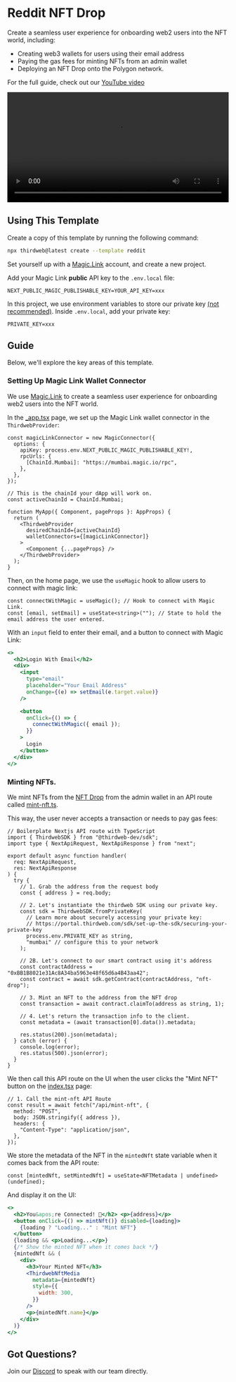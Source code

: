 # Reddit NFT Drop

Create a seamless user experience for onboarding web2 users into the NFT world, including:

- Creating web3 wallets for users using their email address
- Paying the gas fees for minting NFTs from an admin wallet
- Deploying an NFT Drop onto the Polygon network.

For the full guide, check out our [YouTube video](https://www.youtube.com/watch?v=Qotu4HH7BZ4)

<video src='https://www.youtube.com/watch?v=Qotu4HH7BZ4' width='100%' height='250' controls preload></video>

## Using This Template

Create a copy of this template by running the following command:

```bash
npx thirdweb@latest create --template reddit
```

Set yourself up with a [Magic.Link](https://magic.link/) account, and create a new project.

Add your Magic Link **public** API key to the `.env.local` file:

```text
NEXT_PUBLIC_MAGIC_PUBLISHABLE_KEY=YOUR_API_KEY=xxx
```

In this project, we use environment variables to store our private key [(not recommended)](https://portal.thirdweb.com/sdk/set-up-the-sdk/securing-your-private-key).
Inside `.env.local`, add your private key:

```text
PRIVATE_KEY=xxx
```

## Guide

Below, we'll explore the key areas of this template.

### Setting Up Magic Link Wallet Connector

We use [Magic.Link](https://magic.link/) to create a seamless user experience for onboarding web2 users into the NFT world.

In the [\_app.tsx](/pages/_app.tsx) page, we set up the Magic Link wallet connector in the `ThirdwebProvider`:

```tsx
const magicLinkConnector = new MagicConnector({
  options: {
    apiKey: process.env.NEXT_PUBLIC_MAGIC_PUBLISHABLE_KEY!,
    rpcUrls: {
      [ChainId.Mumbai]: "https://mumbai.magic.io/rpc",
    },
  },
});

// This is the chainId your dApp will work on.
const activeChainId = ChainId.Mumbai;

function MyApp({ Component, pageProps }: AppProps) {
  return (
    <ThirdwebProvider
      desiredChainId={activeChainId}
      walletConnectors={[magicLinkConnector]}
    >
      <Component {...pageProps} />
    </ThirdwebProvider>
  );
}
```

Then, on the home page, we use the `useMagic` hook to allow users to connect with magic link:

```tsx
const connectWithMagic = useMagic(); // Hook to connect with Magic Link.
const [email, setEmail] = useState<string>(""); // State to hold the email address the user entered.
```

With an `input` field to enter their email, and a button to connect with Magic Link:

```jsx
<>
  <h2>Login With Email</h2>
  <div>
    <input
      type="email"
      placeholder="Your Email Address"
      onChange={(e) => setEmail(e.target.value)}
    />

    <button
      onClick={() => {
        connectWithMagic({ email });
      }}
    >
      Login
    </button>
  </div>
</>
```

### Minting NFTs.

We mint NFTs from the [NFT Drop](https://portal.thirdweb.com/pre-built-contracts/nft-drop) from the admin wallet in an API route called [mint-nft.ts](/pages/api/mint-nft.ts).

This way, the user never accepts a transaction or needs to pay gas fees:

```tsx
// Boilerplate Nextjs API route with TypeScript
import { ThirdwebSDK } from "@thirdweb-dev/sdk";
import type { NextApiRequest, NextApiResponse } from "next";

export default async function handler(
  req: NextApiRequest,
  res: NextApiResponse
) {
  try {
    // 1. Grab the address from the request body
    const { address } = req.body;

    // 2. Let's instantiate the thirdweb SDK using our private key.
    const sdk = ThirdwebSDK.fromPrivateKey(
      // Learn more about securely accessing your private key:
      // https://portal.thirdweb.com/sdk/set-up-the-sdk/securing-your-private-key
      process.env.PRIVATE_KEY as string,
      "mumbai" // configure this to your network
    );

    // 2B. Let's connect to our smart contract using it's address
    const contractAddress = "0xBB1B8021e31Ac8A34ba5963e48f65d6a4B43aa42";
    const contract = await sdk.getContract(contractAddress, "nft-drop");

    // 3. Mint an NFT to the address from the NFT drop
    const transaction = await contract.claimTo(address as string, 1);

    // 4. Let's return the transaction info to the client.
    const metadata = (await transaction[0].data()).metadata;

    res.status(200).json(metadata);
  } catch (error) {
    console.log(error);
    res.status(500).json(error);
  }
}
```

We then call this API route on the UI when the user clicks the "Mint NFT" button on the [index.tsx](/pages/index.tsx) page:

```tsx
// 1. Call the mint-nft API Route
const result = await fetch("/api/mint-nft", {
  method: "POST",
  body: JSON.stringify({ address }),
  headers: {
    "Content-Type": "application/json",
  },
});
```

We store the metadata of the NFT in the `mintedNft` state variable when it comes back from the API route:

```tsx
const [mintedNft, setMintedNft] = useState<NFTMetadata | undefined>(undefined);
```

And display it on the UI:

```jsx
<>
  <h2>You&apos;re Connected! 👋</h2> <p>{address}</p>
  <button onClick={() => mintNft()} disabled={loading}>
    {loading ? "Loading..." : "Mint NFT"}
  </button>
  {loading && <p>Loading...</p>}
  {/* Show the minted NFT when it comes back */}
  {mintedNft && (
    <div>
      <h3>Your Minted NFT</h3>
      <ThirdwebNftMedia
        metadata={mintedNft}
        style={{
          width: 300,
        }}
      />
      <p>{mintedNft.name}</p>
    </div>
  )}
</>
```

## Got Questions?

Join our [Discord](https://discord.com/invite/thirdweb) to speak with our team directly.
